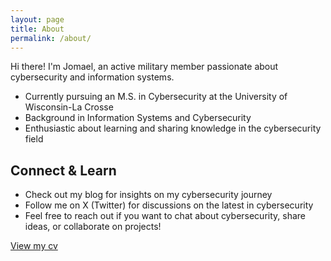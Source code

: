 ```yaml
---
layout: page
title: About
permalink: /about/
---
```


Hi there! I'm Jomael, an active military member passionate about cybersecurity and information systems.

* Currently pursuing an M.S. in Cybersecurity at the University of Wisconsin-La Crosse
* Background in Information Systems and Cybersecurity
* Enthusiastic about learning and sharing knowledge in the cybersecurity field

## Connect & Learn

* Check out my blog for insights on my cybersecurity journey
* Follow me on X (Twitter) for discussions on the latest in cybersecurity
* Feel free to reach out if you want to chat about cybersecurity, share ideas, or collaborate on projects!

<a class="page-link" href="https://jomaelortizperez.com/" target="_blank" rel="noopener noreferrer">View my cv</a>